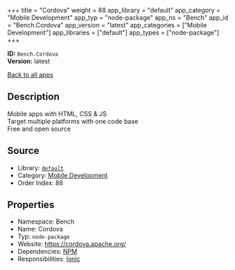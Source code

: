 ﻿+++
title = "Cordova"
weight = 88
app_library = "default"
app_category = "Mobile Development"
app_typ = "node-package"
app_ns = "Bench"
app_id = "Bench.Cordova"
app_version = "latest"
app_categories = ["Mobile Development"]
app_libraries = ["default"]
app_types = ["node-package"]
+++

**ID:** `Bench.Cordova`  
**Version:** latest  
<!--more-->

[Back to all apps](/apps/)

## Description
Mobile apps with HTML, CSS & JS  
Target multiple platforms with one code base  
Free and open source

## Source

* Library: [`default`](/app_libraries/default)
* Category: [Mobile Development](/app_categories/mobile-development)
* Order Index: 88

## Properties

* Namespace: Bench
* Name: Cordova
* Typ: `node-package`
* Website: <https://cordova.apache.org/>
* Dependencies: [NPM](/apps/Bench.Npm)
* Responsibilities: [Ionic](/apps/Bench.Ionic)

